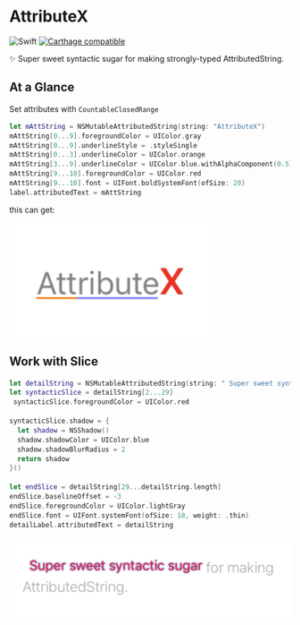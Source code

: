 # AttributeX

![Swift](https://img.shields.io/badge/Swift-4.0-orange.svg)
[![Carthage compatible](https://img.shields.io/badge/Carthage-compatible-4BC51D.svg?style=flat)](https://github.com/Carthage/Carthage)

✨ Super sweet syntactic sugar for making strongly-typed AttributedString.

## At a Glance

Set attributes with `CountableClosedRange`

```swift
let mAttString = NSMutableAttributedString(string: "AttributeX")
mAttString[0...9].foregroundColor = UIColor.gray
mAttString[0...9].underlineStyle = .styleSingle
mAttString[0...3].underlineColor = UIColor.orange
mAttString[3...9].underlineColor = UIColor.blue.withAlphaComponent(0.5)
mAttString[9...10].foregroundColor = UIColor.red
mAttString[9...10].font = UIFont.boldSystemFont(ofSize: 20)
label.attributedText = mAttString
```
this can get:


![](Artwork/logo.png)


## Work with Slice

```swift
let detailString = NSMutableAttributedString(string: " Super sweet syntactic sugar for making AttributedString.")
let syntacticSlice = detailString[2...29]
 syntacticSlice.foregroundColor = UIColor.red

syntacticSlice.shadow = {
  let shadow = NSShadow()
  shadow.shadowColor = UIColor.blue
  shadow.shadowBlurRadius = 2
  return shadow
}()

let endSlice = detailString[29...detailString.length]
endSlice.baselineOffset = -3
endSlice.foregroundColor = UIColor.lightGray
endSlice.font = UIFont.systemFont(ofSize: 18, weight: .thin)
detailLabel.attributedText = detailString
```
![](Artwork/1.png)
